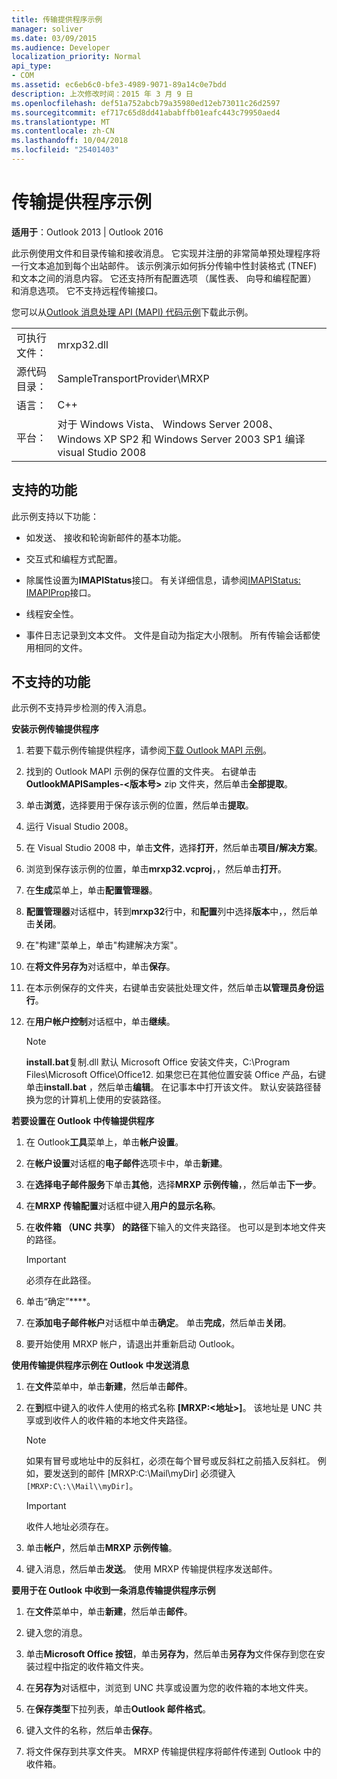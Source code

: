 ```yaml
---
title: 传输提供程序示例
manager: soliver
ms.date: 03/09/2015
ms.audience: Developer
localization_priority: Normal
api_type:
- COM
ms.assetid: ec6eb6c0-bfe3-4989-9071-89a14c0e7bdd
description: 上次修改时间：2015 年 3 月 9 日
ms.openlocfilehash: def51a752abcb79a35980ed12eb73011c26d2597
ms.sourcegitcommit: ef717c65d8dd41ababffb01eafc443c79950aed4
ms.translationtype: MT
ms.contentlocale: zh-CN
ms.lasthandoff: 10/04/2018
ms.locfileid: "25401403"
---
```

# <a name="transport-provider-sample"></a>传输提供程序示例

  
  
**适用于**：Outlook 2013 | Outlook 2016 
  
此示例使用文件和目录传输和接收消息。 它实现并注册的非常简单预处理程序将一行文本追加到每个出站邮件。 该示例演示如何拆分传输中性封装格式 (TNEF) 和文本之间的消息内容。 它还支持所有配置选项 （属性表、 向导和编程配置） 和消息选项。 它不支持远程传输接口。 
  
您可以从[Outlook 消息处理 API (MAPI) 代码示例](https://go.microsoft.com/fwlink/?LinkId=129740)下载此示例。
  
|||
|:-----|:-----|
|可执行文件：  <br/> |mrxp32.dll  <br/> |
|源代码目录：  <br/> |SampleTransportProvider\MRXP  <br/> |
|语言：  <br/> |C++  <br/> |
|平台：  <br/> |对于 Windows Vista、 Windows Server 2008、 Windows XP SP2 和 Windows Server 2003 SP1 编译 visual Studio 2008  <br/> |
   
## <a name="supported-features"></a>支持的功能

此示例支持以下功能：
  
- 如发送、 接收和轮询新邮件的基本功能。
    
- 交互式和编程方式配置。
    
- 除属性设置为**IMAPIStatus**接口。 有关详细信息，请参阅[IMAPIStatus: IMAPIProp](imapistatusimapiprop.md)接口。 
    
- 线程安全性。
    
- 事件日志记录到文本文件。 文件是自动为指定大小限制。 所有传输会话都使用相同的文件。
    
## <a name="unsupported-features"></a>不支持的功能

此示例不支持异步检测的传入消息。
  
 **安装示例传输提供程序**
  
1. 若要下载示例传输提供程序，请参阅[下载 Outlook MAPI 示例](downloading-the-outlook-mapi-samples.md)。
    
2. 找到的 Outlook MAPI 示例的保存位置的文件夹。 右键单击**OutlookMAPISamples-\<版本号\>** zip 文件夹，然后单击**全部提取**。
    
3. 单击**浏览**，选择要用于保存该示例的位置，然后单击**提取**。
    
4. 运行 Visual Studio 2008。
    
5. 在 Visual Studio 2008 中，单击**文件**，选择**打开**，然后单击**项目/解决方案**。
    
6. 浏览到保存该示例的位置，单击**mrxp32.vcproj**，，然后单击**打开**。
    
7. 在**生成**菜单上，单击**配置管理器**。
    
8. **配置管理器**对话框中，转到**mrxp32**行中，和**配置**列中选择**版本**中，，然后单击**关闭**。
    
9. 在"构建"菜单上，单击"构建解决方案"。
    
10. 在**将文件另存为**对话框中，单击**保存**。
    
11. 在本示例保存的文件夹，右键单击安装批处理文件，然后单击**以管理员身份运行**。
    
12. 在**用户帐户控制**对话框中，单击**继续**。
    
    > [!NOTE]
    > **install.bat**复制.dll 默认 Microsoft Office 安装文件夹，C:\Program Files\Microsoft Office\Office12\. 如果您已在其他位置安装 Office 产品，右键单击**install.bat** ，然后单击**编辑**。 在记事本中打开该文件。 默认安装路径替换为您的计算机上使用的安装路径。 
  
 **若要设置在 Outlook 中传输提供程序**
  
1. 在 Outlook**工具**菜单上，单击**帐户设置**。
    
2. 在**帐户设置**对话框的**电子邮件**选项卡中，单击**新建**。
    
3. 在**选择电子邮件服务**下单击**其他**，选择**MRXP 示例传输**，，然后单击**下一步**。
    
4. 在**MRXP 传输配置**对话框中键入**用户的显示名称**。
    
5. 在**收件箱 （UNC 共享） 的路径**下输入的文件夹路径。 也可以是到本地文件夹的路径。 
    
    > [!IMPORTANT]
    > 必须存在此路径。 
  
6. 单击“确定”****。
    
7. 在**添加电子邮件帐户**对话框中单击**确定**。 单击**完成**，然后单击**关闭**。
    
8. 要开始使用 MRXP 帐户，请退出并重新启动 Outlook。
    
 **使用传输提供程序示例在 Outlook 中发送消息**
  
1. 在**文件**菜单中，单击**新建**，然后单击**邮件**。
    
2. 在**到**框中键入的收件人使用的格式名称 **[MRXP:\<地址\>]**。 该地址是 UNC 共享或到收件人的收件箱的本地文件夹路径。
    
    > [!NOTE]
    > 如果有冒号或地址中的反斜杠，必须在每个冒号或反斜杠之前插入反斜杠。 例如，要发送到的邮件 [MRXP:C:\Mail\myDir] 必须键入`[MRXP:C\:\\Mail\\myDir]`。 
  
    > [!IMPORTANT]
    > 收件人地址必须存在。 
  
3. 单击**帐户**，然后单击**MRXP 示例传输**。
    
4. 键入消息，然后单击**发送**。 使用 MRXP 传输提供程序发送邮件。
    
 **要用于在 Outlook 中收到一条消息传输提供程序示例**
  
1. 在**文件**菜单中，单击**新建**，然后单击**邮件**。
    
2. 键入您的消息。
    
3. 单击**Microsoft Office 按钮**，单击**另存为**，然后单击**另存为**文件保存到您在安装过程中指定的收件箱文件夹。 
    
4. 在**另存为**对话框中，浏览到 UNC 共享或设置为您的收件箱的本地文件夹。 
    
5. 在**保存类型**下拉列表，单击**Outlook 邮件格式**。
    
6. 键入文件的名称，然后单击**保存**。
    
7. 将文件保存到共享文件夹。 MRXP 传输提供程序将邮件传递到 Outlook 中的收件箱。
    

